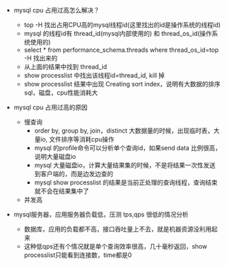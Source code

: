 - mysql cpu 占用过高怎么解决？
    - top -H 找出占用CPU高的mysql线程id(这里找出的id是操作系统的线程id)
    - mysql 的线程id有 thread_id(mysql内部使用的) 和 thread_os_id(操作系统使用的)
    - select * from performance_schema.threads where thread_os_id=top -H 找出来的
    - 从上面的结果中找到 thread_id
    - show processlist 中找出该线程id=thread_id, kill 掉
    - show processlist 结果中出现 Creating sort index，说明有大数据的排序sql，磁盘，cpu性能消耗大
    
- mysql cpu 占用过高的原因
    - 慢查询
        - order by, group by, join，distinct 大数据量的时候，出现临时表，大量io, 文件排序等消耗cpu操作
        - mysql 的profile命令可以分析单个查询id，如果send data 比例很高，说明大量磁盘io
        - mysql 大量磁盘io，计算大量结果集的时候，不是将结果一次性发送到客户端的，而是边发边查的
        - mysql show processlist 的结果是当前正处理的查询线程，查询结束就不会在结果集中了
    - 并发高

- mysql服务器，应用服务器负载低，压测 tps,qps 很低的情况分析
    - 数据库，应用的负载都不高，接口吞吐量上不去，就是机器资源没利用起来
    - 这种低qps还有个情况就是单个查询效率很高，几十毫秒返回，show processlist只能看到连接数，time都是0
